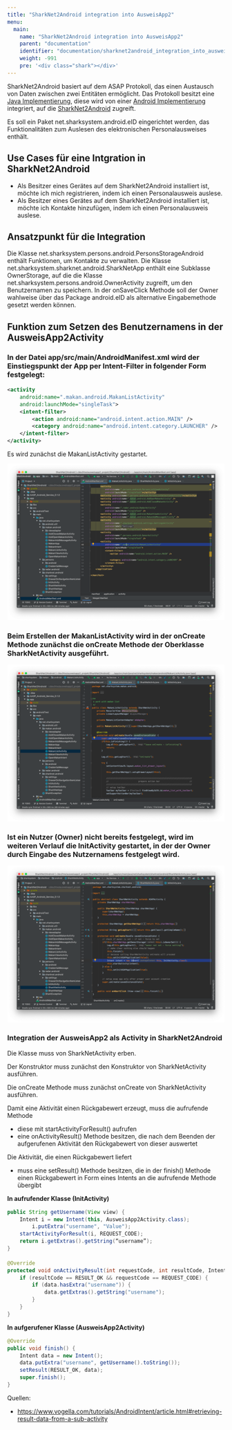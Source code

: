 ```yaml
---
title: "SharkNet2Android integration into AusweisApp2"
menu:
  main:
    name: "SharkNet2Android integration into AusweisApp2"
    parent: "documentation"
    identifier: "documentation/sharknet2android_integration_into_ausweisapp2"
    weight: -991
    pre: '<div class="shark"></div>'
---
```


SharkNet2Android basiert auf dem ASAP Protokoll, das einen Austausch von Daten zwischen zwei Entitäten ermöglicht. Das Protokoll besitzt eine [Java Implementierung](https://github.com/SharedKnowledge/ASAPJava), diese wird von einer [Android Implementierung](https://github.com/SharedKnowledge/ASAPAndroid) integriert, auf die [SharkNet2Android](https://github.com/SharedKnowledge/SharkNet2Android) zugreift.

Es soll ein Paket net.sharksystem.android.eID eingerichtet werden, das Funktionalitäten zum Auslesen des elektronischen Personalausweises enthält.

## Use Cases für eine Intgration in SharkNet2Android

- Als Besitzer eines Gerätes auf dem SharkNet2Android installiert ist, möchte ich mich registrieren, indem ich einen Personalausweis auslese.
- Als Besitzer eines Gerätes auf dem SharkNet2Android installiert ist, möchte ich Kontakte hinzufügen, indem ich einen Personalausweis auslese.

## Ansatzpunkt für die Integration

Die Klasse net.sharksystem.persons.android.PersonsStorageAndroid enthält Funktionen, um Kontakte zu verwalten. Die Klasse net.sharksystem.sharknet.android.SharkNetApp enthält eine Subklasse OwnerStorage, auf die die Klasse net.sharksystem.persons.android.OwnerActivity zugreift, um den Benutzernamen zu speichern. In der onSaveClick Methode soll der Owner wahlweise über das Package android.eID als alternative Eingabemethode gesetzt werden können.

## Funktion zum Setzen des Benutzernamens in der AusweisApp2Activity

### In der Datei **app/src/main/AndroidManifest.xml** wird der Einstiegspunkt der App per Intent-Filter in folgender Form festgelegt:

```xml
<activity
    android:name=".makan.android.MakanListActivity"
    android:launchMode="singleTask">
    <intent-filter>
        <action android:name="android.intent.action.MAIN" />
        <category android:name="android.intent.category.LAUNCHER" />
    </intent-filter>
</activity>
```

Es wird zunächst die MakanListActivity gestartet.

![Android main intend](android_main_intend.png)

### Beim Erstellen der MakanListActivity wird in der onCreate Methode zunächst die onCreate Methode der Oberklasse SharkNetActivity ausgeführt.

![Android main intend](sharknetnctivity_oncreate.png)

### Ist ein Nutzer (Owner) nicht bereits festgelegt, wird im weiteren Verlauf die InitActivity gestartet, in der der Owner durch Eingabe des Nutzernamens festgelegt wird.

![SharkNetActivity onCreate starts init activity](sharknetactivity_oncreate_starts_initactivity.png)

### Integration der AusweisApp2 als Activity in SharkNet2Android

Die Klasse muss von SharkNetActivity erben.

Der Konstruktor muss zunächst den Konstruktor von SharkNetActivity ausführen.

Die onCreate Methode muss zunächst onCreate von SharkNetActivity ausführen.

Damit eine Aktivität einen Rückgabewert erzeugt, muss die aufrufende Methode

- diese mit startActivityForResult() aufrufen
- eine onActivityResult() Methode besitzen, die nach dem Beenden der aufgerufenen Aktivität den Rückgabewert von dieser auswertet

Die Aktivität, die einen Rückgabewert liefert

- muss eine setResult() Methode besitzen, die in der finish() Methode einen Rückgabewert in Form eines Intents an die aufrufende Methode übergibt

**In aufrufender Klasse (InitActivity)**

```java
public String getUsername(View view) {
    Intent i = new Intent(this, AusweisApp2Activity.class);
        i.putExtra("username", "Value");
    startActivityForResult(i, REQUEST_CODE);
    return i.getExtras().getString(“username”);
}

@Override
protected void onActivityResult(int requestCode, int resultCode, Intent data) {
    if (resultCode == RESULT_OK && requestCode == REQUEST_CODE) {
        if (data.hasExtra("username")) {
            data.getExtras().getString("username");
        }
    }
}
```

**In aufgerufener Klasse (AusweisApp2Activity)**

```java
@Override
public void finish() {
    Intent data = new Intent();
    data.putExtra("username", getUsername().toString());
    setResult(RESULT_OK, data);
    super.finish();
}
```

Quellen:

- https://www.vogella.com/tutorials/AndroidIntent/article.html#retrieving-result-data-from-a-sub-activity
